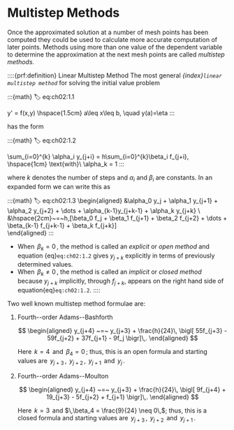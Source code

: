 # Multistep Methods

Once the approximated solution at a number of mesh points has been
computed they could be used to calculate more accurate computation of
later points. Methods using more than one value of the dependent
variable to determine the approximation at the next mesh points are
called *multistep methods*.

::::{prf:definition} Linear Multistep Method
The most general *{index}`linear multistep method`* for solving the initial value problem 

:::{math}
:label: eq:ch02:1.1

y' = f(x,y) \hspace{1.5cm} a\leq x\leq b, \quad y(a)=\eta
:::

has the form 

:::{math}
:label: eq:ch02:1.2

\sum_{i=0}^{k} \alpha_i y_{j+i} = h\sum_{i=0}^{k}\beta_i f_{j+i},
\hspace{1cm} \text{with}\ \alpha_k = 1
:::

where $k$ denotes the number of steps and $\alpha_i$ and
$\beta_i$ are constants. In an expanded form we can write this as

:::{math}
:label: eq:ch02:1.3
\begin{aligned}
    &\alpha_0 y_j + \alpha_1 y_{j+1} + \alpha_2 y_{j+2} + \dots +
    \alpha_{k-1}y_{j+k-1} + \alpha_k y_{j+k}
    \\
    &\hspace{2cm}~=~h\,[\beta_0 f_j + \beta_1 f_{j+1} + \beta_2 f_{j+2} + \dots +
    \beta_{k-1} f_{j+k-1} + \beta_k f_{j+k}]    
\end{aligned}
:::

+ When $\,\beta_k=0\,$, the method is called an *explicit* or *open method* and equation {eq}`eq:ch02:1.2` gives $y_{j+k}$ explicitly in terms of previously determined values. 
+ When $\,\beta_k \neq 0\,$, the method is called an *implicit* or *closed method* because $y_{j+k}$ implicitly, through $f_{j+k}$, appears on the right hand side of equation{eq}`eq:ch02:1.2`.
::::

Two well known multistep method formulae are:

1.  Fourth--order Adams--Bashforth 

    $$
    \begin{aligned}
            y_{j+4} ~=~ y_{j+3} + \frac{h}{24}\,
            \bigl[ 55f_{j+3} - 59f_{j+2} + 37f_{j+1} - 9f_j \bigr]\,.            
    \end{aligned}
    $$ 
    
    Here $\,k = 4\,$ and $\,\beta_4 = 0\,$; thus, this
    is an open formula and starting values are $\,y_{j+3}\,$,
    $\,y_{j+2}\,$, $\,y_{j+1}\,$ and $\,y_j\,$.

2.  Fourth--order Adams--Moulton 

    $$
    \begin{aligned}
            y_{j+4} ~=~ y_{j+3} + \frac{h}{24}\,
            \bigl[ 9f_{j+4} + 19_{j+3} - 5f_{j+2} + f_{j+1} \bigr]\,.           
    \end{aligned}
    $$ 
    
    Here $\,k = 3\,$ and
    $\,\beta_4 = \frac{9}{24} \neq 0\,$; thus, this is a closed formula
    and starting values are $\,y_{j+3}\,$, $\,y_{j+2}\,$ and
    $\,y_{j+1}\,$.